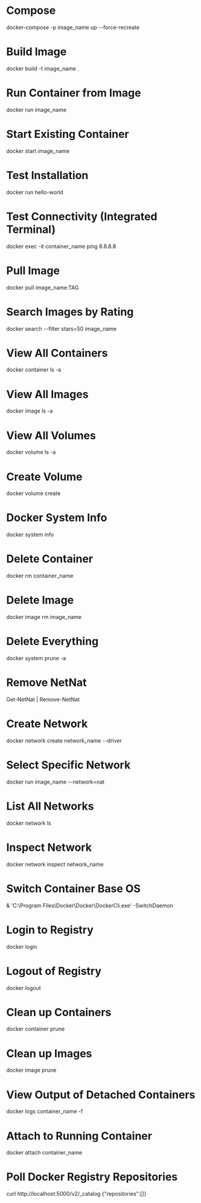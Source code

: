 # Compose
docker-compose -p image_name up --force-recreate

# Build Image
docker build -t image_name .

# Run Container from Image
docker run image_name

# Start Existing Container
docker start image_name

# Test Installation
docker run hello-world

# Test Connectivity (Integrated Terminal)
docker exec -it container_name ping 8.8.8.8

# Pull Image
docker pull image_name:TAG

# Search Images by Rating
docker search --filter stars=50 image_name

# View All Containers
docker container ls -a

# View All Images
docker image ls -a

# View All Volumes
docker volume ls -a

# Create Volume
docker volume create

# Docker System Info
docker system info

# Delete Container 
docker rm container_name

# Delete Image
docker image rm image_name

# Delete Everything 
docker system prune -a

# Remove NetNat
Get-NetNat | Remove-NetNat

# Create Network
docker network create network_name --driver <nat>

# Select Specific Network
docker run image_name --network=nat

# List All Networks
docker network ls 

# Inspect Network
docker network inspect network_name

# Switch Container Base OS
& 'C:\Program Files\Docker\Docker\DockerCli.exe' -SwitchDaemon

# Login to Registry
docker login

# Logout of Registry
docker logout

# Clean up Containers
docker container prune

# Clean up Images
docker image prune

# View Output of Detached Containers
docker logs container_name -f

# Attach to Running Container
docker attach container_name 

# Poll Docker Registry Repositories
curl http://localhost:5000/v2/_catalog {"repositories":[]}
